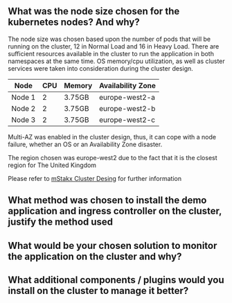 
## What was the node size chosen for the kubernetes nodes? And why?

The node size was chosen based upon the number of pods that will be running on the cluster, 12 in Normal Load and 16 in Heavy Load.
There are sufficient resources available in the cluster to run the application in both namespaces at the same time.
OS memory/cpu utilization, as well as cluster services were taken into consideration during the cluster design.


Node   | CPU  | Memory | Availability Zone
-------| ---- | ------ | ----------------
Node 1 | 2 | 3.75GB | europe-west2-a 
Node 2 | 2 | 3.75GB | europe-west2-b 
Node 3 | 2 | 3.75GB | europe-west2-c 

Multi-AZ was enabled in the cluster design, thus, it can cope with a node failure, whether an OS or an Availability Zone disaster.

The region chosen was europe-west2 due to the fact that it is the closest region for The United Kingdom

Please refer to [mStakx Cluster Desing](mStack-cluster-cpu-memory-desing.xlsx) for further information 

## What method was chosen to install the demo application and ingress controller on the cluster, justify the method used



## What would be your chosen solution to monitor the application on the cluster and why?

## What additional components / plugins would you install on the cluster to manage it better?
